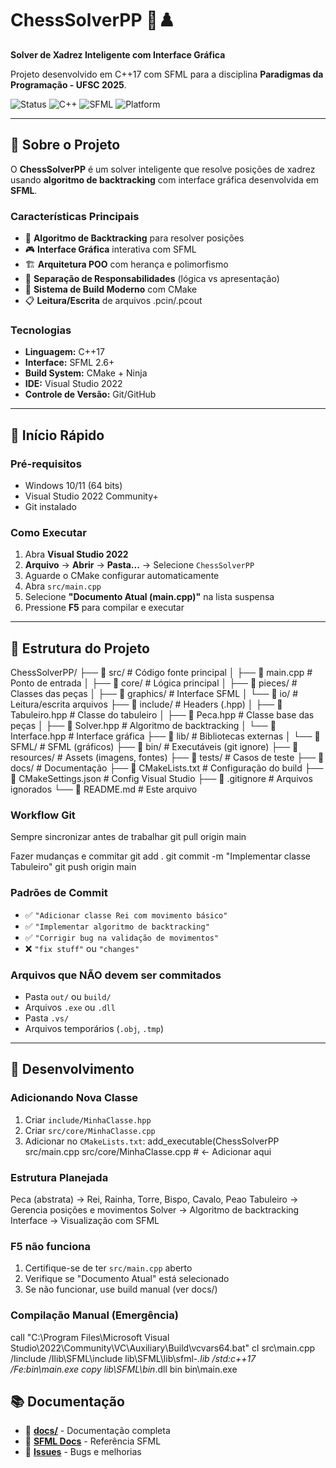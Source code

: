 ﻿# ChessSolverPP 🏰♟️

**Solver de Xadrez Inteligente com Interface Gráfica**

Projeto desenvolvido em C++17 com SFML para a disciplina **Paradigmas da Programação - UFSC 2025**.

![Status](https://img.shields.io/badge/Status-Em%20Desenvolvimento-yellow)
![C++](https://img.shields.io/badge/C++-17-blue)
![SFML](https://img.shields.io/badge/SFML-2.6+-green)
![Platform](https://img.shields.io/badge/Platform-Windows-lightgrey)

---

## 🎯 Sobre o Projeto

O **ChessSolverPP** é um solver inteligente que resolve posições de xadrez usando **algoritmo de backtracking** com interface gráfica desenvolvida em **SFML**.

### Características Principais
- 🧠 **Algoritmo de Backtracking** para resolver posições
- 🎮 **Interface Gráfica** interativa com SFML
- 🏗️ **Arquitetura POO** com herança e polimorfismo
- 📁 **Separação de Responsabilidades** (lógica vs apresentação)
- 🔄 **Sistema de Build Moderno** com CMake
- 📋 **Leitura/Escrita** de arquivos .pcin/.pcout

### Tecnologias
- **Linguagem:** C++17
- **Interface:** SFML 2.6+
- **Build System:** CMake + Ninja
- **IDE:** Visual Studio 2022
- **Controle de Versão:** Git/GitHub

---

## 🚀 Início Rápido

### Pré-requisitos
- Windows 10/11 (64 bits)
- Visual Studio 2022 Community+
- Git instalado


### Como Executar
1. Abra **Visual Studio 2022**
2. **Arquivo** → **Abrir** → **Pasta...** → Selecione `ChessSolverPP`
3. Aguarde o CMake configurar automaticamente
4. Abra `src/main.cpp`
5. Selecione **"Documento Atual (main.cpp)"** na lista suspensa
6. Pressione **F5** para compilar e executar

---

## 📁 Estrutura do Projeto

ChessSolverPP/
├── 📂 src/ # Código fonte principal
│ ├── 📄 main.cpp # Ponto de entrada
│ ├── 📂 core/ # Lógica principal
│ ├── 📂 pieces/ # Classes das peças
│ ├── 📂 graphics/ # Interface SFML
│ └── 📂 io/ # Leitura/escrita arquivos
├── 📂 include/ # Headers (.hpp)
│ ├── 📄 Tabuleiro.hpp # Classe do tabuleiro
│ ├── 📄 Peca.hpp # Classe base das peças
│ ├── 📄 Solver.hpp # Algoritmo de backtracking
│ └── 📄 Interface.hpp # Interface gráfica
├── 📂 lib/ # Bibliotecas externas
│ └── 📂 SFML/ # SFML (gráficos)
├── 📂 bin/ # Executáveis (git ignore)
├── 📂 resources/ # Assets (imagens, fontes)
├── 📂 tests/ # Casos de teste
├── 📂 docs/ # Documentação
├── 📄 CMakeLists.txt # Configuração do build
├── 📄 CMakeSettings.json # Config Visual Studio
├── 📄 .gitignore # Arquivos ignorados
└── 📄 README.md # Este arquivo

### Workflow Git

Sempre sincronizar antes de trabalhar
git pull origin main

Fazer mudanças e commitar
git add .
git commit -m "Implementar classe Tabuleiro"
git push origin main


### Padrões de Commit
- ✅ `"Adicionar classe Rei com movimento básico"`
- ✅ `"Implementar algoritmo de backtracking"`
- ✅ `"Corrigir bug na validação de movimentos"`
- ❌ `"fix stuff"` ou `"changes"`

### Arquivos que NÃO devem ser commitados
- Pasta `out/` ou `build/`
- Arquivos `.exe` ou `.dll`
- Pasta `.vs/`
- Arquivos temporários (`.obj`, `.tmp`)

---

## 🔧 Desenvolvimento

### Adicionando Nova Classe
1. Criar `include/MinhaClasse.hpp`
2. Criar `src/core/MinhaClasse.cpp`
3. Adicionar no `CMakeLists.txt`:
add_executable(ChessSolverPP
src/main.cpp
src/core/MinhaClasse.cpp # ← Adicionar aqui


### Estrutura Planejada
Peca (abstrata) → Rei, Rainha, Torre, Bispo, Cavalo, Peao
Tabuleiro → Gerencia posições e movimentos
Solver → Algoritmo de backtracking
Interface → Visualização com SFML

### F5 não funciona
1. Certifique-se de ter `src/main.cpp` aberto
2. Verifique se "Documento Atual" está selecionado
3. Se não funcionar, use build manual (ver docs/)

### Compilação Manual (Emergência)
call "C:\Program Files\Microsoft Visual Studio\2022\Community\VC\Auxiliary\Build\vcvars64.bat"
cl src\main.cpp /Iinclude /Ilib\SFML\include lib\SFML\lib\sfml-*.lib /std:c++17 /Fe:bin\main.exe
copy lib\SFML\bin*.dll bin
bin\main.exe


## 📚 Documentação

- 📄 **[docs/](docs/)** - Documentação completa
- 🔗 **[SFML Docs](https://www.sfml-dev.org/documentation/2.6.0/)** - Referência SFML
- 🐛 **[Issues](https://github.com/VictorVendruscolo/ChessSolverPP/issues)** - Bugs e melhorias

